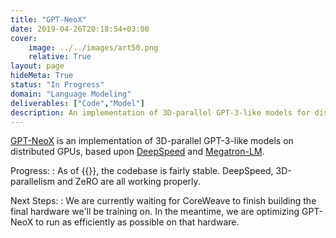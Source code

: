 ```yaml
---
title: "GPT-NeoX"
date: 2019-04-26T20:18:54+03:00
cover:
    image: ../../images/art50.png
    relative: True
layout: page
hideMeta: True
status: "In Progress"
domain: "Language Modeling"
deliverables: ["Code","Model"]
description: An implementation of 3D-parallel GPT⁠-⁠3-like models for distributed GPUs.
---
```


[GPT-NeoX](https://github.com/EleutherAI/gpt-neox) is an implementation of 3D-parallel GPT-3-like models on distributed GPUs, based upon [DeepSpeed](https://www.deepspeed.ai/) and [Megatron-LM](https://github.com/NVIDIA/Megatron-LM).


Progress:
: As of {{<date year="2021" month="03" day="31">}}, the codebase is fairly stable. DeepSpeed, 3D-parallelism and ZeRO are all working properly.

Next Steps:
: We are currently waiting for CoreWeave to finish building the final hardware we'll be training on. In the meantime, we are optimizing GPT-NeoX to run as efficiently as possible on that hardware.

